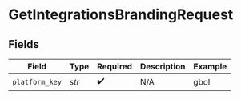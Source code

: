 # GetIntegrationsBrandingRequest


## Fields

| Field              | Type               | Required           | Description        | Example            |
| ------------------ | ------------------ | ------------------ | ------------------ | ------------------ |
| `platform_key`     | *str*              | :heavy_check_mark: | N/A                | gbol               |